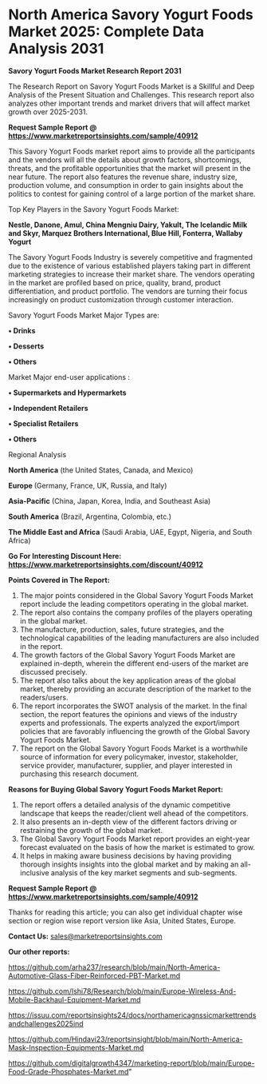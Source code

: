 # North America Savory Yogurt Foods Market 2025: Complete Data Analysis 2031

<strong>Savory Yogurt Foods Market Research Report 2031</strong>

The Research Report on Savory Yogurt Foods Market is a Skillful and Deep Analysis of the Present Situation and Challenges. This research report also analyzes other important trends and market drivers that will affect market growth over 2025-2031.

<strong>Request Sample Report @ <a href=https://www.marketreportsinsights.com/sample/40912>https://www.marketreportsinsights.com/sample/40912</a></strong>

This Savory Yogurt Foods market report aims to provide all the participants and the vendors will all the details about growth factors, shortcomings, threats, and the profitable opportunities that the market will present in the near future. The report also features the revenue share, industry size, production volume, and consumption in order to gain insights about the politics to contest for gaining control of a large portion of the market share.

Top Key Players in the Savory Yogurt Foods Market:

<strong>Nestle, Danone, Amul, China Mengniu Dairy, Yakult, The Icelandic Milk and Skyr, Marquez Brothers International, Blue Hill, Fonterra, Wallaby Yogurt</strong>

The Savory Yogurt Foods Industry is severely competitive and fragmented due to the existence of various established players taking part in different marketing strategies to increase their market share. The vendors operating in the market are profiled based on price, quality, brand, product differentiation, and product portfolio. The vendors are turning their focus increasingly on product customization through customer interaction.

Savory Yogurt Foods Market Major Types are:

<strong>•  Drinks

•  Desserts

•  Others</strong>

Market Major end-user applications :

<strong>•  Supermarkets and Hypermarkets

•  Independent Retailers

•  Specialist Retailers

•  Others</strong>

Regional Analysis

</u><strong><b>North America</b></strong> (the United States, Canada, and Mexico)

<strong><b>Europe </b></strong>(Germany, France, UK, Russia, and Italy)

<strong><b>Asia-Pacific</b></strong> (China, Japan, Korea, India, and Southeast Asia)

<strong><b>South America</b></strong> (Brazil, Argentina, Colombia, etc.)

<strong><b>The Middle East and Africa</b></strong> (Saudi Arabia, UAE, Egypt, Nigeria, and South Africa)

<strong>Go For Interesting Discount Here: <a href=https://www.marketreportsinsights.com/discount/40912>https://www.marketreportsinsights.com/discount/40912</a></strong>

<strong>Points Covered in The Report:</strong>
<ol>
  <li>The major points considered in the Global Savory Yogurt Foods Market report include the leading competitors operating in the global market.</li>
  <li>The report also contains the company profiles of the players operating in the global market.</li>
  <li>The manufacture, production, sales, future strategies, and the technological capabilities of the leading manufacturers are also included in the report.</li>
  <li>The growth factors of the Global Savory Yogurt Foods Market are explained in-depth, wherein the different end-users of the market are discussed precisely.</li>
  <li>The report also talks about the key application areas of the global market, thereby providing an accurate description of the market to the readers/users.</li>
  <li>The report incorporates the SWOT analysis of the market. In the final section, the report features the opinions and views of the industry experts and professionals. The experts analyzed the export/import policies that are favorably influencing the growth of the Global Savory Yogurt Foods Market.</li>
  <li>The report on the Global Savory Yogurt Foods Market is a worthwhile source of information for every policymaker, investor, stakeholder, service provider, manufacturer, supplier, and player interested in purchasing this research document.</li>
</ol>
<strong>Reasons for Buying Global Savory Yogurt Foods Market Report:</strong>

<ol>
  <li>The report offers a detailed analysis of the dynamic competitive landscape that keeps the reader/client well ahead of the competitors.</li>
  <li>It also presents an in-depth view of the different factors driving or restraining the growth of the global market.</li>
  <li>The Global Savory Yogurt Foods Market report provides an eight-year forecast evaluated on the basis of how the market is estimated to grow.</li>
  <li>It helps in making aware business decisions by having providing thorough insights insights into the global market and by making an all-inclusive analysis of the key market segments and sub-segments.</li>
</ol>
<strong>Request Sample Report @ <a href=https://www.marketreportsinsights.com/sample/40912>https://www.marketreportsinsights.com/sample/40912</a></strong>


Thanks for reading this article; you can also get individual chapter wise section or region wise report version like Asia, United States, Europe.

<strong>Contact Us:</strong>
sales@marketreportsinsights.com

<strong>Our other reports:</strong>

<a href=https://github.com/arha237/research/blob/main/North-America-Automotive-Glass-Fiber-Reinforced-PBT-Market.md>https://github.com/arha237/research/blob/main/North-America-Automotive-Glass-Fiber-Reinforced-PBT-Market.md</a>

<a href=https://github.com/Ishi78/Research/blob/main/Europe-Wireless-And-Mobile-Backhaul-Equipment-Market.md>https://github.com/Ishi78/Research/blob/main/Europe-Wireless-And-Mobile-Backhaul-Equipment-Market.md</a>

<a href=https://issuu.com/reportsinsights24/docs/northamericagnssicmarkettrendsandchallenges2025ind>https://issuu.com/reportsinsights24/docs/northamericagnssicmarkettrendsandchallenges2025ind</a>

<a href=https://github.com/Hindavi23/reportsinsight/blob/main/North-America-Mask-Inspection-Equipments-Market.md>https://github.com/Hindavi23/reportsinsight/blob/main/North-America-Mask-Inspection-Equipments-Market.md</a>

<a href=https://github.com/digitalgrowth4347/marketing-report/blob/main/Europe-Food-Grade-Phosphates-Market.md>https://github.com/digitalgrowth4347/marketing-report/blob/main/Europe-Food-Grade-Phosphates-Market.md</a>"
